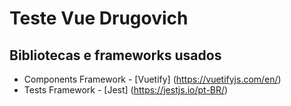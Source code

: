 # Teste Vue Drugovich

## Bibliotecas e frameworks usados

- Components Framework - [Vuetify] (https://vuetifyjs.com/en/)
- Tests Framework - [Jest] (https://jestjs.io/pt-BR/) 


